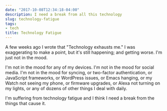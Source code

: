 ```yaml
---
date: "2017-10-08T12:34:18-04:00"
description: I need a break from all this technology
slug: technology-fatigue
tags:
- tech
title: Technology Fatigue
---
```


A few weeks ago I wrote that "Technology exhausts me." I was exaggerating to make a point, but it's still happening; and getting worse. I'm just not in the mood.

I'm not in the mood for any of my devices. I'm not in the mood for social media. I'm not in the mood for syncing, or two-factor authentication, or JavaScript frameworks, or WordPress issues, or Emacs hanging, or my Watch not seeing my phone, or firmware upgrades, or Alexa not turning on my lights, or any of dozens of other things I deal with daily. 

I'm suffering from technology fatigue and I think I need a break from the things that cause it.
